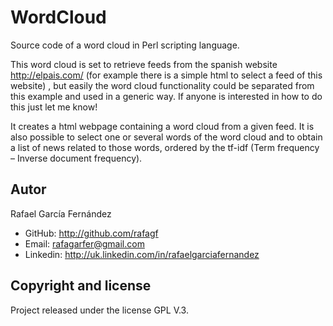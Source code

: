 WordCloud
=========

Source code of a word cloud in Perl scripting language.

This word cloud is set to retrieve feeds from the spanish website http://elpais.com/ (for example there is a simple html to select a feed of this website)
, but easily the word cloud functionality could be separated from this example and used in a generic way. If anyone is interested in how to do this just let me know!

It creates a html webpage containing a word cloud from a given feed. It is also possible to select one or several words of the word cloud and to obtain a list of news related to those words, ordered by the tf-idf (Term frequency – Inverse document frequency).  

## Autor

Rafael García Fernández

* GitHub: http://github.com/rafagf
* Email: rafagarfer@gmail.com
* Linkedin: http://uk.linkedin.com/in/rafaelgarciafernandez

## Copyright and license

Project released under the license GPL V.3.
